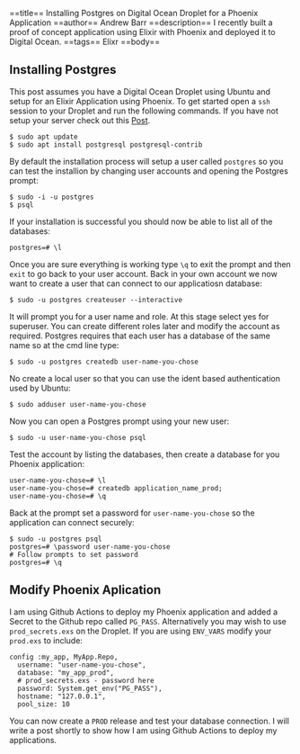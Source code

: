 ==title==
 Installing Postgres on Digital Ocean Droplet for a Phoenix Application
==author==
 Andrew Barr
==description==
 I recently built a proof of concept application using Elixir with Phoenix and deployed it to Digital Ocean.
==tags==
 Elixr
==body==

## Installing Postgres

This post assumes you have a Digital Ocean Droplet using Ubuntu and setup for an Elixir Application using Phoenix. To get started open a `ssh` session to your Droplet and run the following commands. If you have not setup your server check out this [Post](https://andrewbarr.io/posts/website-and-blog-5-dolllars-a-month-p1).

```
$ sudo apt update
$ sudo apt install postgresql postgresql-contrib
```

By default the installation process will setup a user called `postgres` so you can test the installion by changing user accounts and opening the Postgres prompt:

```
$ sudo -i -u postgres
$ psql
```

If your installation is successful you should now be able to list all of the databases:

```
postgres=# \l
```

Once you are sure everything is working type `\q` to exit the prompt and then `exit` to go back to your user account. Back in your own account we now want to create a user that can connect to our applicatiosn database:

```
$ sudo -u postgres createuser --interactive
```

It will prompt you for a user name and role. At this stage select yes for superuser. You can create different roles later and modify the account as required. Postgres requires that each user has a database of the same name so at the cmd line type:

```
$ sudo -u postgres createdb user-name-you-chose
```
No create a local user so that you can use the ident based authentication used by Ubuntu:

```
$ sudo adduser user-name-you-chose
```

Now you can open a Postgres prompt using your new user:

```
$ sudo -u user-name-you-chose psql
```

Test the account by listing the databases, then create a database for you Phoenix application:

```
user-name-you-chose=# \l
user-name-you-chose=# createdb application_name_prod;
user-name-you-chose=# \q
```

Back at the prompt set a password for `user-name-you-chose` so the application can connect securely:

```
$ sudo -u postgres psql
postgres=# \password user-name-you-chose 
# Follow prompts to set password
postgres=# \q
```

## Modify Phoenix Aplication

I am using Github Actions to deploy my Phoenix application and added a Secret to the Github repo called `PG_PASS`. Alternatively you may wish to use `prod_secrets.exs` on the Droplet. If you are using `ENV_VARS` modify your `prod.exs` to include:

```
config :my_app, MyApp.Repo,
  username: "user-name-you-chose",
  database: "my_app_prod",
  # prod_secrets.exs - password here
  password: System.get_env("PG_PASS"), 
  hostname: "127.0.0.1",
  pool_size: 10
```

You can now create a `PROD` release and test your database connection. I will write a post shortly to show how I am using Github Actions to deploy my applications.




 



<p>&nbsp;</p>
<p>&nbsp;</p>
<p>&nbsp;</p>
<p>&nbsp;</p>